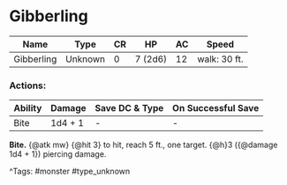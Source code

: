 # Gibberling

| Name | Type | CR | HP | AC | Speed |
|------|------|----|----|----|-------|
| Gibberling | Unknown | 0 | 7 (2d6) | 12 | walk: 30 ft. |

### Actions:

| Ability | Damage | Save DC & Type | On Successful Save |
|---------|--------|----------------|--------------------|
| Bite | 1d4 + 1 | - | - |


**Bite.** {@atk mw} {@hit 3} to hit, reach 5 ft., one target. {@h}3 ({@damage 1d4 + 1}) piercing damage.

^Tags: #monster #type_unknown